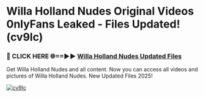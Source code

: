 # Willa Holland Nudes Original Videos 0nlyFans Leaked - Files Updated! (cv9lc)

<h3>🔴 CLICK HERE 🌐==►► <a href="https://tinyurl.com/5h6xmrr3" rel="nofollow">Willa Holland Nudes Updated Files</a></h3>

Get Willa Holland Nudes and all content. Now you can access all videos and pictures of Willa Holland Nudes. New Updated Files 2025!

[![cv9lc](https://i.imgur.com/KVD873Z.gif)](https://tinyurl.com/5h6xmrr3)
